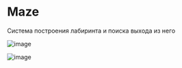 # Maze
Система построения лабиринта и поиска выхода из него

![image](https://user-images.githubusercontent.com/79794355/160288169-2bd3134c-604c-4fe6-966a-d91d7cd4519a.png)

![image](https://user-images.githubusercontent.com/79794355/160288179-df737f00-49c4-42ce-b3c7-c9305bd38407.png)

